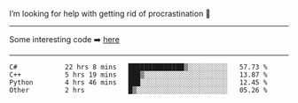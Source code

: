 I’m looking for help with getting rid of procrastination 🤔

-----

Some interesting code :arrow_right: [here](https://github.com/zhen8838/playground)

-----

<!--START_SECTION:waka-->

```text
C#            22 hrs 8 mins   ██████████████▒░░░░░░░░░░   57.73 %
C++           5 hrs 19 mins   ███▒░░░░░░░░░░░░░░░░░░░░░   13.87 %
Python        4 hrs 46 mins   ███░░░░░░░░░░░░░░░░░░░░░░   12.45 %
Other         2 hrs           █▒░░░░░░░░░░░░░░░░░░░░░░░   05.26 %
```

<!--END_SECTION:waka-->

<!--
**zhen8838/zhen8838** is a ✨ _special_ ✨ repository because its `README.md` (this file) appears on your GitHub profile.

Here are some ideas to get you started:

- 🔭 I’m currently working on ...
- 🌱 I’m currently learning ...
- 👯 I’m looking to collaborate on ...
 ...
- 💬 Ask me about ...
- 📫 How to reach me: ...
- 😄 Pronouns: ...
- ⚡ Fun fact: ...
-->
